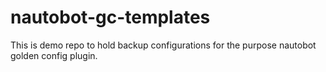 # nautobot-gc-templates

This is demo repo to hold backup configurations for the purpose nautobot golden config plugin.

